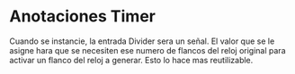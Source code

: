 # Anotaciones Timer

Cuando se instancie, la entrada Divider sera un señal. El valor que se le asigne hara que se necesiten ese numero de flancos del reloj original para activar un flanco del reloj a generar. Esto lo hace mas reutilizable.
